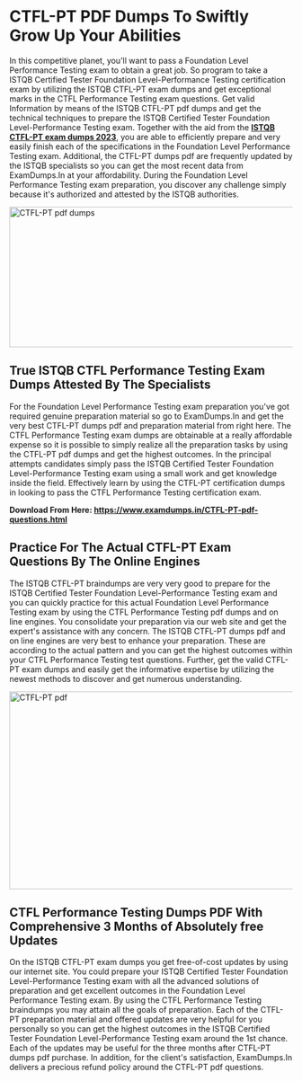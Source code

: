 <h1><strong>CTFL-PT PDF Dumps To Swiftly Grow Up Your Abilities</strong></h1>
<p>In this competitive planet, you'll want to pass a Foundation Level Performance Testing exam to obtain a great job. So program to take a ISTQB Certified Tester Foundation Level-Performance Testing certification exam by utilizing the ISTQB CTFL-PT exam dumps and get exceptional marks in the CTFL Performance Testing exam questions. Get valid Information by means of the ISTQB CTFL-PT pdf dumps and get the technical techniques to prepare the ISTQB Certified Tester Foundation Level-Performance Testing exam. Together with the aid from the <strong><a href="https://www.examdumps.in/CTFL-PT-pdf-questions.html">ISTQB CTFL-PT exam dumps 2023</a></strong>, you are able to efficiently prepare and very easily finish each of the specifications in the Foundation Level Performance Testing exam. Additional, the CTFL-PT dumps pdf are frequently updated by the ISTQB specialists so you can get the most recent data from ExamDumps.In at your affordability. During the Foundation Level Performance Testing exam preparation, you discover any challenge simply because it's authorized and attested by the ISTQB authorities.</p>
<p><img src="https://i.ibb.co/zxJwW90/Copy-of-Online-Classes-Twitter-header-post-Made-with-Poster-My-Wall-1.png" alt="CTFL-PT pdf dumps" width="750" height="250" /></p>
<h2><strong>True ISTQB CTFL Performance Testing Exam Dumps Attested By The Specialists</strong></h2>
<p>For the Foundation Level Performance Testing exam preparation you've got required genuine preparation material so go to ExamDumps.In and get the very best CTFL-PT dumps pdf and preparation material from right here. The CTFL Performance Testing exam dumps are obtainable at a really affordable expense so it is possible to simply realize all the preparation tasks by using the CTFL-PT pdf dumps and get the highest outcomes. In the principal attempts candidates simply pass the ISTQB Certified Tester Foundation Level-Performance Testing exam using a small work and get knowledge inside the field. Effectively learn by using the CTFL-PT certification dumps in looking to pass the CTFL Performance Testing certification exam.</p>
<p><strong>Download From Here:&nbsp;<a href="https://www.examdumps.in/CTFL-PT-pdf-questions.html">https://www.examdumps.in/CTFL-PT-pdf-questions.html</a></strong></p>
<h2><strong>Practice For The Actual CTFL-PT Exam Questions By The Online Engines</strong></h2>
<p>The ISTQB CTFL-PT braindumps are very very good to prepare for the ISTQB Certified Tester Foundation Level-Performance Testing exam and you can quickly practice for this actual Foundation Level Performance Testing exam by using the CTFL Performance Testing pdf dumps and on line engines. You consolidate your preparation via our web site and get the expert's assistance with any concern. The ISTQB CTFL-PT dumps pdf and on line engines are very best to enhance your preparation. These are according to the actual pattern and you can get the highest outcomes within your CTFL Performance Testing test questions. Further, get the valid CTFL-PT exam dumps and easily get the informative expertise by utilizing the newest methods to discover and get numerous understanding.</p>
<p><a href="https://www.examdumps.in/CTFL-PT-pdf-questions.html"><img src="https://i.ibb.co/QkNtdwY/Copy-of-Zoom-Online-Classes-Facebook-Share-Po-Made-with-Poster-My-Wall-1.jpg" alt="CTFL-PT pdf" width="670" height="352" /></a></p>
<h2><strong>CTFL Performance Testing Dumps PDF With Comprehensive 3 Months of Absolutely free Updates</strong></h2>
<p>On the ISTQB CTFL-PT exam dumps you get free-of-cost updates by using our internet site. You could prepare your ISTQB Certified Tester Foundation Level-Performance Testing exam with all the advanced solutions of preparation and get excellent outcomes in the Foundation Level Performance Testing exam. By using the CTFL Performance Testing braindumps you may attain all the goals of preparation. Each of the CTFL-PT preparation material and offered updates are very helpful for you personally so you can get the highest outcomes in the ISTQB Certified Tester Foundation Level-Performance Testing exam around the 1st chance. Each of the updates may be useful for the three months after CTFL-PT dumps pdf purchase. In addition, for the client's satisfaction, ExamDumps.In delivers a precious refund policy around the CTFL-PT pdf questions.</p>
